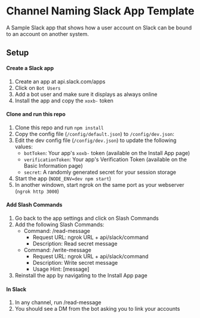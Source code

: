 # Channel Naming Slack App Template

A Sample Slack app that shows how a user account on Slack can be bound to an account on another system.

## Setup

#### Create a Slack app

1. Create an app at api.slack.com/apps
1. Click on `Bot Users`
1. Add a bot user and make sure it displays as always online
1. Install the app and copy the `xoxb-` token

#### Clone and run this repo
1. Clone this repo and run `npm install`
1. Copy the config file (`/config/default.json`) to `/config/dev.json`:
1. Edit the dev config file (`/config/dev.json`) to update the following values:
    * `botToken`: Your app's `xoxb-` token (available on the Install App page)
    * `verificationToken`: Your app's Verification Token (available on the Basic Information page)
    * `secret`: A randomly generated secret for your session storage
1. Start the app (`NODE_ENV=dev npm start`)
1. In another windown, start ngrok on the same port as your webserver (`ngrok http 3000`)

#### Add Slash Commands
1. Go back to the app settings and click on Slash Commands
1. Add the following Slash Commands:
    * Command: /read-message
        * Request URL: ngrok URL + api/slack/command
        * Description: Read secret message
    * Command: /write-message
        * Request URL: ngrok URL + api/slack/command
        * Description: Write secret message
        * Usage Hint: [message]
1. Reinstall the app by navigating to the Install App page

#### In Slack

1. In any channel, run /read-message
1. You should see a DM from the bot asking you to link your accounts
